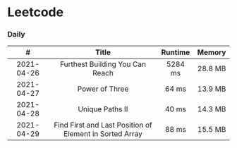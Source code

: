 # Leetcode

### Daily ###
|#         |Title                                                  |Runtime|Memory |
|:--------:|:-----------------------------------------------------:|:-----:|:-----:|
|2021-04-26|Furthest Building You Can Reach                        |5284 ms|28.8 MB|
|2021-04-27|Power of Three                                         |64   ms|13.9 MB|
|2021-04-28|Unique Paths II                                        |40   ms|14.3 MB|
|2021-04-29|Find First and Last Position of Element in Sorted Array|88   ms|15.5 MB|
